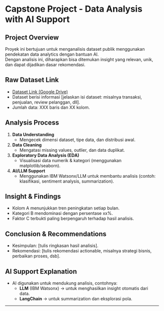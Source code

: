 # Capstone Project - Data Analysis with AI Support

## Project Overview
Proyek ini bertujuan untuk menganalisis dataset publik menggunakan pendekatan data analytics dengan bantuan AI.  
Dengan analisis ini, diharapkan bisa ditemukan insight yang relevan, unik, dan dapat dijadikan dasar rekomendasi.

## Raw Dataset Link
- [Dataset Link (Google Drive)](https://drive.google.com/...)  
- Dataset berisi informasi [jelaskan isi dataset: misalnya transaksi, penjualan, review pelanggan, dll].  
- Jumlah data: XXX baris dan XX kolom.  

## Analysis Process
1. **Data Understanding**  
   - Mengecek dimensi dataset, tipe data, dan distribusi awal.
2. **Data Cleaning**  
   - Mengatasi missing values, outlier, dan data duplikat.
3. **Exploratory Data Analysis (EDA)**  
   - Visualisasi data numerik & kategori (menggunakan matplotlib/seaborn).
4. **AI/LLM Support**  
   - Menggunakan IBM Watsonx/LLM untuk membantu analisis (contoh: klasifikasi, sentiment analysis, summarization).  

## Insight & Findings
- Kolom A menunjukkan tren peningkatan setiap bulan.  
- Kategori B mendominasi dengan persentase xx%.  
- Faktor C terbukti paling berpengaruh terhadap hasil analisis.  

## Conclusion & Recommendations
- Kesimpulan: [tulis ringkasan hasil analisis].  
- Rekomendasi: [tulis rekomendasi actionable, misalnya strategi bisnis, perbaikan proses, dsb].

## AI Support Explanation
- AI digunakan untuk mendukung analisis, contohnya:  
  - **LLM** (IBM Watsonx) → untuk menghasilkan insight otomatis dari data.  
  - **LangChain** → untuk summarization dan eksplorasi pola.  

---


